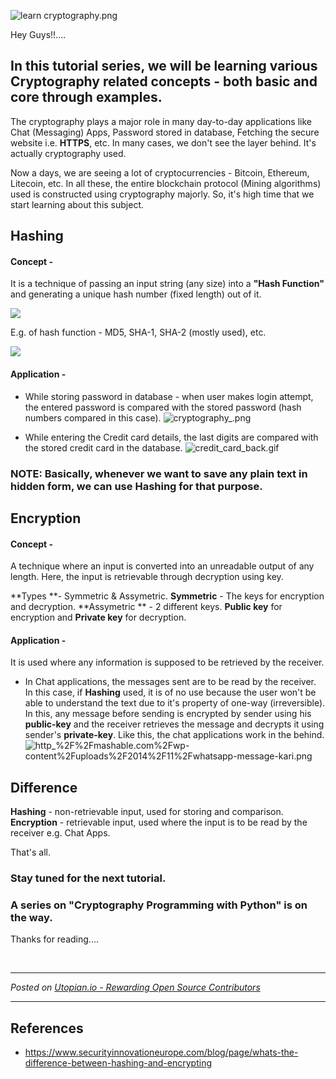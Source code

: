 ![learn cryptography.png](https://res.cloudinary.com/hpiynhbhq/image/upload/v1512301517/cl0gboe9cwzirgy7rjmy.png)

Hey Guys!!....

## In this tutorial series,  we will be learning various **Cryptography** related concepts - both basic and core through examples. 

The cryptography plays a major role in many day-to-day applications like Chat (Messaging) Apps, Password stored in database, Fetching the secure website i.e. **HTTPS**, etc. In many cases, we don't see the layer behind. It's actually cryptography used.

Now a days, we are seeing a lot of cryptocurrencies - Bitcoin, Ethereum, Litecoin, etc. In all these, the entire blockchain protocol (Mining algorithms) used is constructed using cryptography majorly. So, it's high time that we start learning about this subject.

## Hashing
#### Concept - 
It is a technique of passing an input string (any size) into a **"Hash Function"** and generating a unique hash number (fixed length) out of it.

![](http://vignette1.wikia.nocookie.net/computersecuritypsh/images/5/5f/Hash_Function.png/revision/latest?cb=20110323192006)

E.g. of hash function - MD5, SHA-1, SHA-2 (mostly used), etc.

![](https://upload.wikimedia.org/wikipedia/commons/thumb/2/2b/Cryptographic_Hash_Function.svg/1200px-Cryptographic_Hash_Function.svg.png)

#### Application - 
* While storing password in database - when user makes login attempt, the entered password is compared with the stored password (hash numbers compared in this case).
![cryptography_.png](https://res.cloudinary.com/hpiynhbhq/image/upload/v1512304732/ocbhj08odwz0h1bg6ouf.png)

* While entering the Credit card details, the last digits are compared with the stored credit card in the database. 
![credit_card_back.gif](https://res.cloudinary.com/hpiynhbhq/image/upload/v1512305234/ffjaqcprr6o6mu8jzbah.gif)

### NOTE: Basically, whenever we want to save any plain text in hidden form, we can use **Hashing** for that purpose.


## Encryption
#### Concept - 
A technique where an input is converted into an unreadable output of any length. 
Here, the input is retrievable through decryption using key.

**Types **- Symmetric & Assymetric.
**Symmetric** - The keys for encryption and decryption.
**Assymetric ** - 2 different keys. **Public key** for encryption and **Private key** for decryption.

#### Application - 
It is used where any information is supposed to be retrieved by the receiver.
* In Chat applications, the messages sent are to be read by the receiver. In this case, if **Hashing** used, it is of no use because the user won't be able to understand the text due to it's property of one-way (irreversible).
In this, any message before sending is encrypted by sender using his **public-key** and the receiver retrieves the message and decrypts it using sender's **private-key**. Like this, the chat applications work in the behind.
![http_%2F%2Fmashable.com%2Fwp-content%2Fuploads%2F2014%2F11%2Fwhatsapp-message-kari.png](https://res.cloudinary.com/hpiynhbhq/image/upload/v1512306501/zydq664ppc1zoc4xtmlc.png)

## Difference
**Hashing** -  non-retrievable input, used for storing and comparison.
**Encryption** - retrievable input, used where the input is to be read by the receiver e.g. Chat Apps.

That's all.

### Stay tuned for the next tutorial.

### A series on "Cryptography Programming with Python" is on the way.

Thanks for reading....


<br /><hr/><em>Posted on <a href="https://utopian.io/utopian-io/@abhi3700/learn-cryptography-1-hashing-vs-encryption">Utopian.io -  Rewarding Open Source Contributors</a></em><hr/>
## References
* https://www.securityinnovationeurope.com/blog/page/whats-the-difference-between-hashing-and-encrypting
